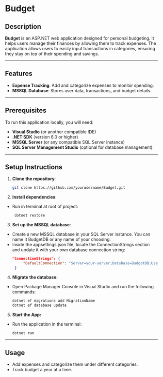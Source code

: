 # Budget

## Description

**Budget** is an ASP.NET web application designed for personal budgeting. It helps users manage their finances by allowing them to track expenses. The application allows users to easily input transactions in categories, ensuring they stay on top of their spending and savings.

---

## Features

- **Expense Tracking**: Add and categorize expenses to monitor spending.
- **MSSQL Database**: Stores user data, transactions, and budget details.

---

## Prerequisites

To run this application locally, you will need:

- **Visual Studio** (or another compatible IDE)
- **.NET SDK** (version 6.0 or higher)
- **MSSQL Server** (or any compatible SQL Server instance)
- **SQL Server Management Studio** (optional for database management)

---

## Setup Instructions

1. **Clone the repository**:
   ```bash
   git clone https://github.com/yourusername/Budget.git
    ```

2. **Install dependencies**:
* Run in terminal at root of project:
   ```bash
    dotnet restore
    ```

3. **Set up the MSSQL database**:
* Create a new MSSQL database in your SQL Server instance. You can name it BudgetDB or any name of your choosing.
* Inside the appsettings.json file, locate the ConnectionStrings section and update it with your own database connection string:
   ```json
   "ConnectionStrings": {
        "DefaultConnection": "Server=your-server;Database=BudgetDB;User Id=your-username;Password=your-password;"
    }
    ```

4. **Migrate the database:**
* Open Package Manager Console in Visual Studio and run the following commands:
    ```bash
    dotnet ef migrations add MigrationName
    dotnet ef database update
    ```

5. **Start the App:**
* Run the application in the terminal:
     ```bash
    dotnet run    
    ```

---

## Usage

* Add expenses and categorize them under different categories.
* Track budget a year at a time.